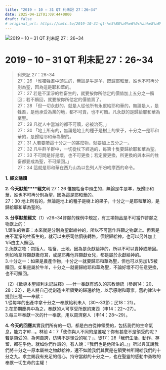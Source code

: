 ```yaml
---
title: "2019 – 10 – 31 QT 利未記 27：26~34"
date: 2025-04-12T01:09:44+0800
draft: false
# original_url: https://cmtc.tw/2019-10-31-qt-%e5%88%a9%e6%9c%aa%e8%a8%98-27%ef%bc%9a2634
---
```


![2019 – 10 – 31 QT 利未記 27：26\~34](/images/qt.jpg   "2019 – 10 – 31 QT 利未記 27：26\~34")

# 2019 – 10 – 31 QT 利未記 27：26\~34

> 利未記 27：26\~34  
> 27：26 「惟獨牲畜中頭生的，無論是牛是羊，既歸耶和華，誰也不可再分別為聖，因為這是耶和華的。  
> 27：27 若是不潔淨的牲畜生的，就要按你所估定的價值加上五分之一贖回；若不贖回，就要按你所估定的價值賣了。  
> 27：28 「但一切永獻的，就是人從他所有永獻給耶和華的，無論是人，是牲畜，是他承受為業的地，都不可賣，也不可贖。凡永獻的是歸給耶和華為至聖。  
> 27：29 凡從人中當滅的都不可贖，必被治死。」  
> 27：30 「地上所有的，無論是地上的種子是樹上的果子，十分之一是耶和華的，是歸給耶和華為聖的。  
> 27：31 人若要贖這十分之一的甚麼物，就要加上五分之一。  
> 27：32 凡牛群羊群中，一切從杖下經過的，每第十隻要歸給耶和華為聖。  
> 27：33 不可問是好是壞，也不可更換；若定要更換，所更換的與本來的牲畜都要成為聖，不可贖回。」  
> 27：34 這就是耶和華在西乃山為以色列人所吩咐摩西的命令。

**1.** **經文誦讀**

**2. 今天默想****經文**利 27：26 惟獨牲畜中頭生的，無論是牛是羊，既歸耶和華，誰也不可再分別為聖，因為這是耶和華的。  
27：30 地上所有的，無論是地上的種子是樹上的果子，十分之一是耶和華的，是歸給耶和華為聖的。

**3. 分享默想經文**（1）v26\~34許願的條例中規定，有三項物品是不可當作許願之物獻上的：  
1.頭生的牲畜：本來就是分別為聖獻給神的，所以不可當作許願之物獻上。但若是由不潔淨的牲畜生的，就可以由祭司估價後轉售，價銀歸給神，也可以另外加上1/5由主人贖回。  
2.永獻之物：包括人、牲畜、土地，因為是永獻給神的，所以不可以賣掉或贖回。例如哈拿許願獻撒母耳，或是耶弗他許願獻女兒，都是屬於永獻給神的。  
3.十分之一：如果是農產作物，十分之一就要歸耶和華為聖，但也可以另加1/5被贖回。如果是屬於牛羊，十分之一就要歸給耶和華為聖，不論好壞不可任意更換，也不可贖回。

（2）《啟導本聖經利未記註釋》──什一奉獻有悠久的宗教傳統（參創14：20、28：22），是人將自己從創造主所領受的歸還給祂，以示感謝和尊崇。舊約律法中提到三種一一奉獻：  
1.從每年的出產中拿十分之一奉獻給利未人（30～33節；民18：21）。  
2.在節期慶典中為之，奉獻的人可享受所獻的東西（申14：22～27）。  
3.每三年奉獻一次的什一奉獻，用以周濟窮人（申14：28～29）。

**4. 今天的回應**其實我們所有的一切，都是白白從神領受的，包括我們的生命氣息，能力才幹…。林前 4：7「使你與人不同的是誰呢？你有甚麼不是領受的呢？若是領受的，為何自誇，彷彿不是領受的呢？」、徒17：28「我們生活、動作、存留，都在乎他。就如你們作詩的，有人說：『我們也是他所生的。』」所以與其說我們將十分之一原本屬神之物獻給神，還不如說我們其實是在領受神所賜給我們的十分之九。求主賜我有充足的信心，持守當獻的十分之一，也在聖靈的感動中勇敢的奉獻一切生命的主權！